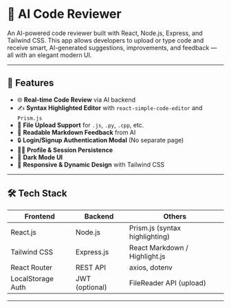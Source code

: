 # 🧠 AI Code Reviewer

An AI-powered code reviewer built with React, Node.js, Express, and Tailwind CSS. This app allows developers to upload or type code and receive smart, AI-generated suggestions, improvements, and feedback — all with an elegant modern UI.

---

## 🚀 Features

- 🌐 **Real-time Code Review** via AI backend
- ✍️ **Syntax Highlighted Editor** with `react-simple-code-editor` and `Prism.js`
- 📂 **File Upload Support** for `.js`, `.py`, `.cpp`, etc.
- 💬 **Readable Markdown Feedback** from AI
- 🔒 **Login/Signup Authentication Modal** (No separate page)
- 🧑‍💻 **Profile & Session Persistence**
- 🌙 **Dark Mode UI**
- 🎨 **Responsive & Dynamic Design** with Tailwind CSS

---

## 🛠️ Tech Stack

| Frontend               | Backend           | Others                         |
|------------------------|-------------------|-------------------------------|
| React.js               | Node.js           | Prism.js (syntax highlighting) |
| Tailwind CSS           | Express.js        | React Markdown / Highlight.js |
| React Router           | REST API          | axios, dotenv                 |
| LocalStorage Auth      | JWT (optional)    | FileReader API (upload)      |

---

